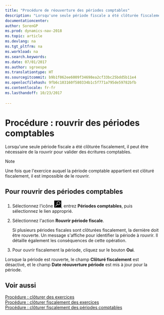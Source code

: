 ```yaml
---
title: "Procédure de réouverture des périodes comptables"
description: "Lorsqu'une seule période fiscale a été clôturée fiscalement, il peut être nécessaire de la rouvrir pour valider des écritures comptables."
documentationcenter: 
author: SorenGP
ms.prod: dynamics-nav-2018
ms.topic: article
ms.devlang: na
ms.tgt_pltfrm: na
ms.workload: na
ms.search.keywords: 
ms.date: 07/01/2017
ms.author: sgroespe
ms.translationtype: HT
ms.sourcegitcommit: b9b1f062ee6009f34698ea2cf33bc25bdd5b11e4
ms.openlocfilehash: 9fb6c103160f580334b1c5f771a795de59782bfb
ms.contentlocale: fr-fr
ms.lasthandoff: 10/23/2017

---
```

# <a name="how-to-reopen-accounting-periods"></a>Procédure : rouvrir des périodes comptables
Lorsqu'une seule période fiscale a été clôturée fiscalement, il peut être nécessaire de la rouvrir pour valider des écritures comptables.  

> [!NOTE]  
>  Une fois que l'exercice auquel la période comptable appartient est clôturé fiscalement, il est impossible de le rouvrir.  

## <a name="to-reopen-accounting-periods"></a>Pour rouvrir des périodes comptables  

1.  Sélectionnez l'icône ![Page ou état pour la recherche](../../media/ui-search/search_small.png "Page ou état pour la recherche"), entrez **Périodes comptables**, puis sélectionnez le lien approprié.  
2.  Sélectionnez l'action **Rouvrir période fiscale**.  

    Si plusieurs périodes fiscales sont clôturées fiscalement, la dernière doit être rouverte. Un message s'affiche pour identifier la période à rouvrir. Il détaille également les conséquences de cette opération.  

3.  Pour ouvrir fiscalement la période, cliquez sur le bouton **Oui**.  

Lorsque la période est rouverte, le champ **Clôturé fiscalement** est désactivé, et le champ **Date réouverture période** est mis à jour pour la période.  

## <a name="see-also"></a>Voir aussi  
 [Procédure : clôturer des exercices](how-to-close-years.md)   
 [Procédure : clôturer fiscalement des exercices](how-to-fiscally-close-years.md)   
 [Procédure : clôturer fiscalement des périodes comptables](how-to-fiscally-close-accounting-periods.md)

